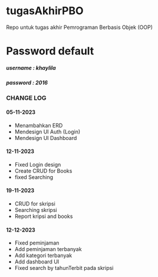 # tugasAkhirPBO
Repo untuk tugas akhir Pemrograman Berbasis Objek (OOP)

# Password default
##### username : khaylila
##### password : 2016

### CHANGE LOG
#### 05-11-2023
* Menambahkan ERD
* Mendesign UI Auth (Login)
* Mendesign UI Dashboard 

#### 12-11-2023
* Fixed Login design
* Create CRUD for Books
* fixed Searching

#### 19-11-2023
* CRUD for skripsi
* Searching skripsi
* Report kripsi and books

#### 12-12-2023
* Fixed peminjaman
* Add peminjaman terbanyak
* Add kategori terbanyak
* Add dashboard UI
* Fixed search by tahunTerbit pada skripsi
